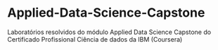 # Applied-Data-Science-Capstone

Laboratórios resolvidos do módulo Applied Data Science Capstone do Certificado Profissional Ciência de dados da IBM (Coursera)
